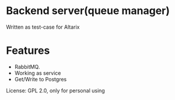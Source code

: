 # Backend server(queue manager)
Written as test-case for Altarix 

# Features
* RabbitMQ.
* Working as service
* Get/Write to Postgres

License: GPL 2.0, only for personal using